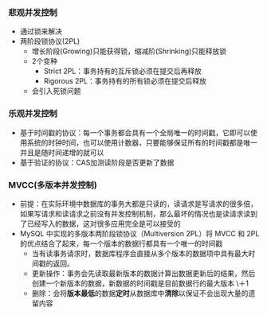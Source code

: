 ### 悲观并发控制
- 通过锁来解决
- 两阶段锁协议(2PL)
  - 增长阶段(Growing)只能获得锁，缩减阶(Shrinking)只能释放锁
  - 2个变种
    - Strict 2PL：事务持有的互斥锁必须在提交后再释放
    - Rigorous 2PL：事务持有的所有锁必须在提交后释放
  - 会引入死锁问题
### 乐观并发控制
- 基于时间戳的协议：每一个事务都会具有一个全局唯一的时间戳，它即可以使用系统的时钟时间，也可以使用计数器，只要能够保证所有的时间戳都是唯一并且是随时间递增的就可以
- 基于验证的协议：CAS加测读阶段是否更新了数据
### MVCC(多版本并发控制)
- 前提：在实际环境中数据库的事务大都是只读的，读请求是写请求的很多倍，如果写请求和读请求之前没有并发控制机制，那么最坏的情况也是读请求读到了已经写入的数据，这对很多应用完全是可以接受的
- MySQL 中实现的多版本两阶段锁协议（Multiversion 2PL）将 MVCC 和 2PL 的优点结合了起来，每一个版本的数据行都具有一个唯一的时间戳
  - 当有读事务请求时，数据库程序会直接从多个版本的数据项中具有最大时间戳的返回。
  - 更新操作：事务会先读取最新版本的数据计算出数据更新后的结果，然后创建一个新版本的数据，新数据的时间戳是目前数据行的最大版本 \＋1
  - 删除：会将**版本最低**的数据**定时**从数据库中**清除**以保证不会出现大量的遗留内容
